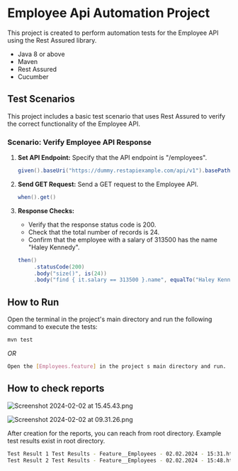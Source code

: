# Employee Api Automation Project


This project is created to perform automation tests for the Employee API using the Rest Assured library.


-  Java 8 or above
- Maven
- Rest Assured
- Cucumber

## Test Scenarios

This project includes a basic test scenario that uses Rest Assured to verify the correct functionality of the Employee API.

### Scenario: Verify Employee API Response

1. **Set API Endpoint:**
   Specify that the API endpoint is "/employees".

    ```java
    given().baseUri("https://dummy.restapiexample.com/api/v1").basePath("/employees")
    ```

2. **Send GET Request:**
   Send a GET request to the Employee API.

    ```java
    when().get()
    ```

3. **Response Checks:**
    - Verify that the response status code is 200.
    - Check that the total number of records is 24.
    - Confirm that the employee with a salary of 313500 has the name "Haley Kennedy".

    ```java
    then()
         .statusCode(200)
         .body("size()", is(24))
         .body("find { it.salary == 313500 }.name", equalTo("Haley Kennedy"));
    ```

## How to Run

Open the terminal in the project's main directory and run the following command to execute the tests:

```bash
mvn test
```
*OR*
```sh
Open the [Employees.feature] in the project s main directory and run.
``` 

## How to check reports
![Screenshot 2024-02-02 at 15.45.43.png](..%2F..%2FDesktop%2FScreenshot%202024-02-02%20at%2015.45.43.png)

![Screenshot 2024-02-02 at 09.31.26.png](..%2F..%2FDesktop%2FScreenshot%202024-02-02%20at%2009.31.26.png)

After creation for the reports, you can reach from root directory. Example test results exist in root  directory.

```sh
Test Result 1 Test Results - Feature__Employees - 02.02.2024 - 15:31.html
Test Result 2 Test Results - Feature__Employees - 02.02.2024 - 15:48.html
``` 

